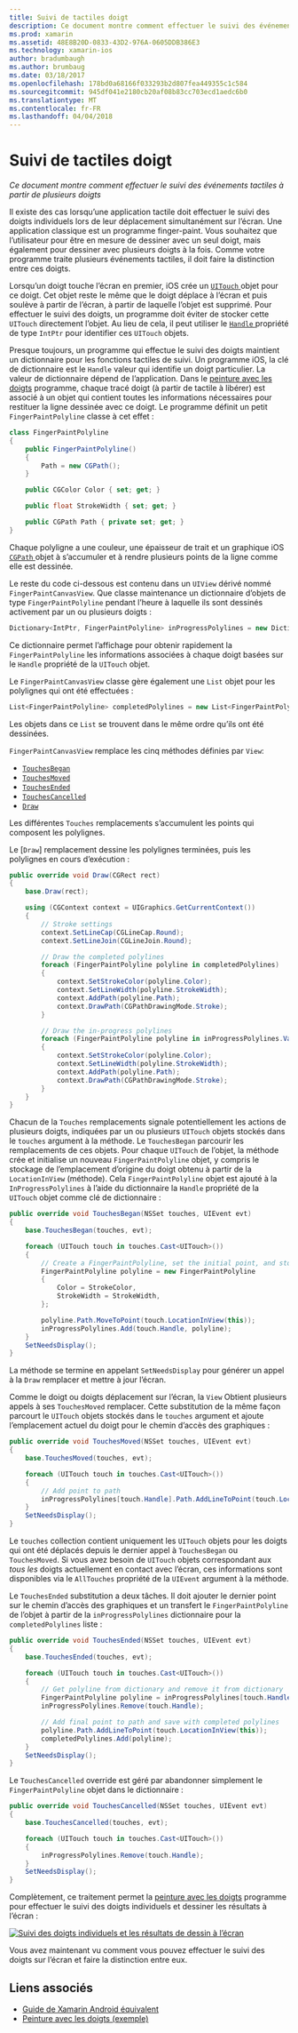 ```yaml
---
title: Suivi de tactiles doigt
description: Ce document montre comment effectuer le suivi des événements tactiles à partir de plusieurs doigts
ms.prod: xamarin
ms.assetid: 48E8B20D-0833-43D2-976A-0605DDB386E3
ms.technology: xamarin-ios
author: bradumbaugh
ms.author: brumbaug
ms.date: 03/18/2017
ms.openlocfilehash: 178bd0a68166f033293b2d807fea449355c1c584
ms.sourcegitcommit: 945df041e2180cb20af08b83cc703ecd1aedc6b0
ms.translationtype: MT
ms.contentlocale: fr-FR
ms.lasthandoff: 04/04/2018
---
```

# <a name="multi-touch-finger-tracking"></a>Suivi de tactiles doigt

_Ce document montre comment effectuer le suivi des événements tactiles à partir de plusieurs doigts_

Il existe des cas lorsqu’une application tactile doit effectuer le suivi des doigts individuels lors de leur déplacement simultanément sur l’écran. Une application classique est un programme finger-paint. Vous souhaitez que l’utilisateur pour être en mesure de dessiner avec un seul doigt, mais également pour dessiner avec plusieurs doigts à la fois. Comme votre programme traite plusieurs événements tactiles, il doit faire la distinction entre ces doigts.

Lorsqu’un doigt touche l’écran en premier, iOS crée un [ `UITouch` ](https://developer.xamarin.com/api/type/UIKit.UITouch/) objet pour ce doigt. Cet objet reste le même que le doigt déplace à l’écran et puis soulève à partir de l’écran, à partir de laquelle l’objet est supprimé. Pour effectuer le suivi des doigts, un programme doit éviter de stocker cette `UITouch` directement l’objet. Au lieu de cela, il peut utiliser le [ `Handle` ](https://developer.xamarin.com/api/property/Foundation.NSObject.Handle/) propriété de type `IntPtr` pour identifier ces `UITouch` objets.

Presque toujours, un programme qui effectue le suivi des doigts maintient un dictionnaire pour les fonctions tactiles de suivi. Un programme iOS, la clé de dictionnaire est le `Handle` valeur qui identifie un doigt particulier. La valeur de dictionnaire dépend de l’application. Dans le [peinture avec les doigts](https://developer.xamarin.com/samples/monotouch/ApplicationFundamentals/FingerPaint) programme, chaque tracé doigt (à partir de tactile à libérer) est associé à un objet qui contient toutes les informations nécessaires pour restituer la ligne dessinée avec ce doigt. Le programme définit un petit `FingerPaintPolyline` classe à cet effet :

```csharp
class FingerPaintPolyline
{
    public FingerPaintPolyline()
    {
        Path = new CGPath();
    }

    public CGColor Color { set; get; }

    public float StrokeWidth { set; get; }

    public CGPath Path { private set; get; }
}
```

Chaque polyligne a une couleur, une épaisseur de trait et un graphique iOS [ `CGPath` ](https://developer.xamarin.com/api/type/CoreGraphics.CGPath/) objet à s’accumuler et à rendre plusieurs points de la ligne comme elle est dessinée.


Le reste du code ci-dessous est contenu dans un `UIView` dérivé nommé `FingerPaintCanvasView`. Que classe maintenance un dictionnaire d’objets de type `FingerPaintPolyline` pendant l’heure à laquelle ils sont dessinés activement par un ou plusieurs doigts :

```csharp
Dictionary<IntPtr, FingerPaintPolyline> inProgressPolylines = new Dictionary<IntPtr, FingerPaintPolyline>();
```

Ce dictionnaire permet l’affichage pour obtenir rapidement la `FingerPaintPolyline` les informations associées à chaque doigt basées sur le `Handle` propriété de la `UITouch` objet.

Le `FingerPaintCanvasView` classe gère également une `List` objet pour les polylignes qui ont été effectuées :

```csharp
List<FingerPaintPolyline> completedPolylines = new List<FingerPaintPolyline>();
```

Les objets dans ce `List` se trouvent dans le même ordre qu’ils ont été dessinées.

`FingerPaintCanvasView` remplace les cinq méthodes définies par `View`:

- [`TouchesBegan`](https://developer.xamarin.com/api/member/UIKit.UIResponder.TouchesBegan/p/Foundation.NSSet/UIKit.UIEvent/)
- [`TouchesMoved`](https://developer.xamarin.com/api/member/UIKit.UIResponder.TouchesMoved/p/Foundation.NSSet/UIKit.UIEvent/)
- [`TouchesEnded`](https://developer.xamarin.com/api/member/UIKit.UIResponder.TouchesEnded/p/Foundation.NSSet/UIKit.UIEvent/)
- [`TouchesCancelled`](https://developer.xamarin.com/api/member/UIKit.UIResponder.TouchesCancelled/p/Foundation.NSSet/UIKit.UIEvent/)
- [`Draw`](https://developer.xamarin.com/api/member/UIKit.UIView.Draw/p/CoreGraphics.CGRect/)

Les différentes `Touches` remplacements s’accumulent les points qui composent les polylignes.

Le [`Draw`] remplacement dessine les polylignes terminées, puis les polylignes en cours d’exécution :

```csharp
public override void Draw(CGRect rect)
{
    base.Draw(rect);

    using (CGContext context = UIGraphics.GetCurrentContext())
    {
        // Stroke settings
        context.SetLineCap(CGLineCap.Round);
        context.SetLineJoin(CGLineJoin.Round);

        // Draw the completed polylines
        foreach (FingerPaintPolyline polyline in completedPolylines)
        {
            context.SetStrokeColor(polyline.Color);
            context.SetLineWidth(polyline.StrokeWidth);
            context.AddPath(polyline.Path);
            context.DrawPath(CGPathDrawingMode.Stroke);
        }

        // Draw the in-progress polylines
        foreach (FingerPaintPolyline polyline in inProgressPolylines.Values)
        {
            context.SetStrokeColor(polyline.Color);
            context.SetLineWidth(polyline.StrokeWidth);
            context.AddPath(polyline.Path);
            context.DrawPath(CGPathDrawingMode.Stroke);
        }
    }
}
```

Chacun de la `Touches` remplacements signale potentiellement les actions de plusieurs doigts, indiquées par un ou plusieurs `UITouch` objets stockés dans le `touches` argument à la méthode. Le `TouchesBegan` parcourir les remplacements de ces objets. Pour chaque `UITouch` de l’objet, la méthode crée et initialise un nouveau `FingerPaintPolyline` objet, y compris le stockage de l’emplacement d’origine du doigt obtenu à partir de la `LocationInView` (méthode). Cela `FingerPaintPolyline` objet est ajouté à la `InProgressPolylines` à l’aide du dictionnaire la `Handle` propriété de la `UITouch` objet comme clé de dictionnaire :

```csharp
public override void TouchesBegan(NSSet touches, UIEvent evt)
{
    base.TouchesBegan(touches, evt);

    foreach (UITouch touch in touches.Cast<UITouch>())
    {
        // Create a FingerPaintPolyline, set the initial point, and store it
        FingerPaintPolyline polyline = new FingerPaintPolyline
        {
            Color = StrokeColor,
            StrokeWidth = StrokeWidth,
        };

        polyline.Path.MoveToPoint(touch.LocationInView(this));
        inProgressPolylines.Add(touch.Handle, polyline);
    }
    SetNeedsDisplay();
}
```

La méthode se termine en appelant `SetNeedsDisplay` pour générer un appel à la `Draw` remplacer et mettre à jour l’écran.

Comme le doigt ou doigts déplacement sur l’écran, la `View` Obtient plusieurs appels à ses `TouchesMoved` remplacer. Cette substitution de la même façon parcourt le `UITouch` objets stockés dans le `touches` argument et ajoute l’emplacement actuel du doigt pour le chemin d’accès des graphiques :

```csharp
public override void TouchesMoved(NSSet touches, UIEvent evt)
{
    base.TouchesMoved(touches, evt);

    foreach (UITouch touch in touches.Cast<UITouch>())
    {
        // Add point to path
        inProgressPolylines[touch.Handle].Path.AddLineToPoint(touch.LocationInView(this));
    }
    SetNeedsDisplay();
}
```

Le `touches` collection contient uniquement les `UITouch` objets pour les doigts qui ont été déplacés depuis le dernier appel à `TouchesBegan` ou `TouchesMoved`. Si vous avez besoin de `UITouch` objets correspondant aux *tous les* doigts actuellement en contact avec l’écran, ces informations sont disponibles via le `AllTouches` propriété de la `UIEvent` argument à la méthode.

Le `TouchesEnded` substitution a deux tâches. Il doit ajouter le dernier point sur le chemin d’accès des graphiques et un transfert le `FingerPaintPolyline` de l’objet à partir de la `inProgressPolylines` dictionnaire pour la `completedPolylines` liste :

```csharp
public override void TouchesEnded(NSSet touches, UIEvent evt)
{
    base.TouchesEnded(touches, evt);

    foreach (UITouch touch in touches.Cast<UITouch>())
    {
        // Get polyline from dictionary and remove it from dictionary
        FingerPaintPolyline polyline = inProgressPolylines[touch.Handle];
        inProgressPolylines.Remove(touch.Handle);

        // Add final point to path and save with completed polylines
        polyline.Path.AddLineToPoint(touch.LocationInView(this));
        completedPolylines.Add(polyline);
    }
    SetNeedsDisplay();
}
```

Le `TouchesCancelled` override est géré par abandonner simplement le `FingerPaintPolyline` objet dans le dictionnaire :

```csharp
public override void TouchesCancelled(NSSet touches, UIEvent evt)
{
    base.TouchesCancelled(touches, evt);

    foreach (UITouch touch in touches.Cast<UITouch>())
    {
        inProgressPolylines.Remove(touch.Handle);
    }
    SetNeedsDisplay();
}
```

Complètement, ce traitement permet la [peinture avec les doigts](https://developer.xamarin.com/samples/monotouch/ApplicationFundamentals/FingerPaint) programme pour effectuer le suivi des doigts individuels et dessiner les résultats à l’écran :

[![](touch-tracking-images/image01.png "Suivi des doigts individuels et les résultats de dessin à l’écran")](touch-tracking-images/image01.png#lightbox)

Vous avez maintenant vu comment vous pouvez effectuer le suivi des doigts sur l’écran et faire la distinction entre eux.



## <a name="related-links"></a>Liens associés

- [Guide de Xamarin Android équivalent](~/android/app-fundamentals/touch/touch-tracking.md)
- [Peinture avec les doigts (exemple)](https://developer.xamarin.com/samples/monotouch/ApplicationFundamentals/FingerPaint)

